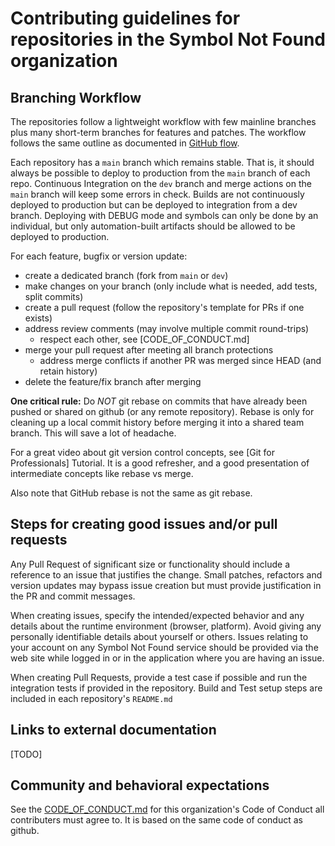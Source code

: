 # Contributing guidelines for repositories in the Symbol Not Found organization

##  Branching Workflow

The repositories follow a lightweight workflow with few mainline branches plus
many short-term branches for features and patches.  The workflow follows the same
outline as documented in [GitHub flow].

Each repository has a `main` branch which remains stable.  That is, it should
always be possible to deploy to production from the `main` branch of each repo.
Continuous Integration on the `dev` branch and merge actions on the `main` branch
will keep some errors in check.  Builds are not continuously deployed to production
but can be deployed to integration from a dev branch.  Deploying with DEBUG mode
and symbols can only be done by an individual, but only automation-built artifacts
should be allowed to be deployed to production.

For each feature, bugfix or version update:

 * create a dedicated branch (fork from `main` or `dev`)
 * make changes on your branch (only include what is needed, add tests, split commits)
 * create a pull request (follow the repository's template for PRs if one exists)
 * address review comments (may involve multiple commit round-trips)
   * respect each other, see [CODE_OF_CONDUCT.md]
 * merge your pull request after meeting all branch protections
   * address merge conflicts if another PR was merged since HEAD (and retain history)
 * delete the feature/fix branch after merging

**One critical rule:** Do _NOT_ git rebase on commits that have already been pushed
or shared on github (or any remote repository).  Rebase is only for cleaning up a
local commit history before merging it into a shared team branch.  This will save
a lot of headache.

For a great video about git version control concepts, see [Git for Professionals]
Tutorial.  It is a good refresher, and a good presentation of intermediate concepts
like rebase vs merge.

Also note that GitHub rebase is not the same as git rebase.

## Steps for creating good issues and/or pull requests

Any Pull Request of significant size or functionality should include a reference
to an issue that justifies the change.  Small patches, refactors and version
updates may bypass issue creation but must provide justification in the PR and
commit messages.

When creating issues, specify the intended/expected behavior and any details
about the runtime environment (browser, platform).  Avoid giving any personally
identifiable details about yourself or others.  Issues relating to your account
on any Symbol Not Found service should be provided via the web site while logged
in or in the application where you are having an issue.

When creating Pull Requests, provide a test case if possible and run the
integration tests if provided in the repository.  Build and Test setup steps
are included in each repository's `README.md`

## Links to external documentation

\[TODO\]

## Community and behavioral expectations

See the [CODE_OF_CONDUCT.md]() for this organization's Code of Conduct all
contributers must agree to.  It is based on the same code of conduct as github.


[Git for Professionals Tutorial]: https://youtu.be/Uszj_k0DGsg

[GitHub flow]: https://docs.github.com/en/get-started/quickstart/github-flow
